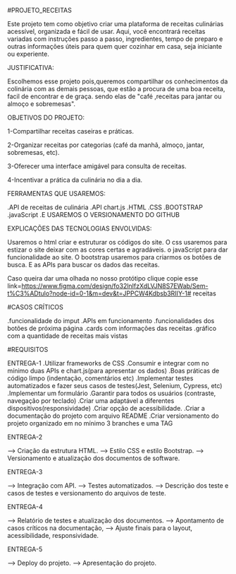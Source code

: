 #PROJETO_RECEITAS

Este projeto tem como objetivo criar uma plataforma de receitas culinárias acessível, organizada e fácil de usar. Aqui, você encontrará receitas variadas com instruções passo a passo, ingredientes, tempo de preparo e outras informações úteis para quem quer cozinhar em casa, seja iniciante ou experiente.

JUSTIFICATIVA:

Escolhemos esse projeto pois,queremos compartilhar os conhecimentos da colinária com as demais pessoas, que estão a procura de uma boa receita, facil de encontrar e de graça. sendo elas de "café ,receitas para jantar ou almoço e sobremesas".

OBJETIVOS DO PROJETO:

1-Compartilhar receitas caseiras e práticas.

2-Organizar receitas por categorias (café da manhã, almoço, jantar, sobremesas, etc).

3-Oferecer uma interface amigável para consulta de receitas.

4-Incentivar a prática da culinária no dia a dia.

FERRAMENTAS QUE USAREMOS:

.API de receitas de culinária .API chart.js .HTML .CSS .BOOTSTRAP .javaScript .E USAREMOS O VERSIONAMENTO DO GITHUB

EXPLICAÇÕES DAS TECNOLOGIAS ENVOLVIDAS:

Usaremos o html criar e estruturar os códigos do site. O css usaremos para estizar o site deixar com as cores certas e agradáveis. o javaScript para dar funcionalidade ao site. O bootstrap usaremos para criarmos os botões de busca. E as APIs para buscar os dados das receitas.

Caso queira dar uma olhada no nosso protótipo clique copie esse link=https://www.figma.com/design/fo32lnIfzXdLVJN8S7EWab/Sem-t%C3%ADtulo?node-id=0-1&m=dev&t=JPPCW4Kdbsb3RIIY-1# receitas

#CASOS CRÍTICOS

.funcionalidade do imput .APIs em funcionamento .funcionalidades dos botões de próxima página .cards com informações das receitas .gráfico com a quantidade de receitas mais vistas

#REQUISITOS

ENTREGA-1 .Utilizar frameworks de CSS .Consumir e integrar com no mínimo duas APIs e chart.js(para apresentar os dados) .Boas práticas de código limpo (indentação, comentários etc) .Implementar testes automatizados e fazer seus casos de testes(Jest, Selenium, Cypress, etc) .Implementar um formulário .Garantir para todos os usuários (contraste, navegação por teclado) .Criar uma adaptável a diferentes dispositivos(responsividade) .Criar opção de acessibilidade. .Criar a documentação do projeto com arquivo README .Criar versionamento do projeto organizado em no mínimo 3 branches e uma TAG

ENTREGA-2

--> Criação da estrutura HTML. --> Estilo CSS e estilo Bootstrap. --> Versionamento e atualização dos documentos de software.

ENTREGA-3

--> Integração com API. --> Testes automatizados. --> Descrição dos teste e casos de testes e versionamento do arquivos de teste.

ENTREGA-4

--> Relatório de testes e atualização dos documentos. --> Apontamento de casos críticos na documentação, --> Ajuste finais para o layout, acessibilidade, responsividade.

ENTREGA-5

--> Deploy do projeto. --> Apresentação do projeto.
